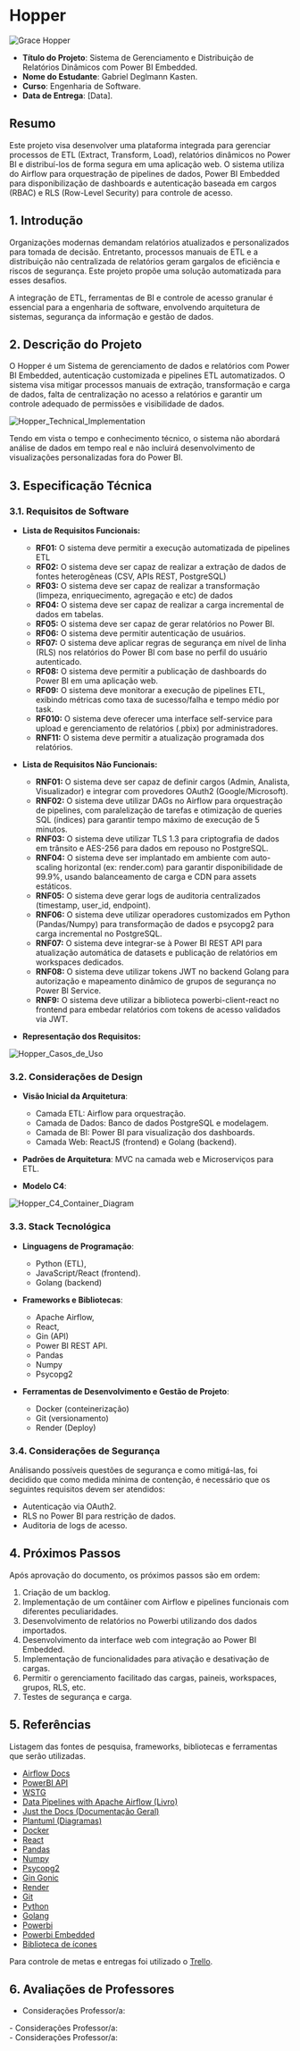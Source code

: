 
# Hopper

![Grace Hopper](docs/images/gracehopperscreenshot.png)

- **Título do Projeto**: Sistema de Gerenciamento e Distribuição de Relatórios Dinâmicos com Power BI Embedded.
- **Nome do Estudante**: Gabriel Deglmann Kasten.
- **Curso**: Engenharia de Software.
- **Data de Entrega**: [Data].

## Resumo

Este projeto visa desenvolver uma plataforma integrada para gerenciar processos de ETL (Extract, Transform, Load), relatórios dinâmicos no Power BI e distribuí-los de forma segura em uma aplicação web. O sistema utiliza do Airflow para orquestração de pipelines de dados, Power BI Embedded para disponibilização de dashboards e autenticação baseada em cargos (RBAC) e RLS (Row-Level Security) para controle de acesso.

## 1. Introdução

Organizações modernas demandam relatórios atualizados e personalizados para tomada de decisão. Entretanto, processos manuais de ETL e a distribuição não centralizada de relatórios geram gargalos de eficiência e riscos de segurança. Este projeto propõe uma solução automatizada para esses desafios.

A integração de ETL, ferramentas de BI e controle de acesso granular é essencial para a engenharia de software, envolvendo arquitetura de sistemas, segurança da informação e gestão de dados.

## 2. Descrição do Projeto

O Hopper é um Sistema de gerenciamento de dados e relatórios com Power BI Embedded, autenticação customizada e pipelines ETL automatizados. O sistema visa mitigar processos manuais de extração, transformação e carga de dados, falta de centralização no acesso a relatórios e garantir um controle adequado de permissões e visibilidade de dados.

![Hopper_Technical_Implementation](docs/images/Hopper_Technical_Implementation.png)

Tendo em vista o tempo e conhecimento técnico, o sistema não abordará análise de dados em tempo real e não incluirá desenvolvimento de visualizações personalizadas fora do Power BI.

## 3. Especificação Técnica

### 3.1. Requisitos de Software

- **Lista de Requisitos Funcionais:**

  - **RF01:** O sistema deve permitir a execução automatizada de pipelines ETL
  - **RF02:** O sistema deve ser capaz de realizar a extração de dados de fontes heterogêneas (CSV, APIs REST, PostgreSQL)
  - **RF03:** O sistema deve ser capaz de realizar a transformação (limpeza, enriquecimento, agregação e etc) de dados
  - **RF04:** O sistema deve ser capaz de realizar a carga incremental de dados em tabelas. 
  - **RF05:** O sistema deve ser capaz de gerar relatórios no Power BI.
  - **RF06:** O sistema deve permitir autenticação de usuários.
  - **RF07:** O sistema deve aplicar regras de segurança em nível de linha (RLS) nos relatórios do Power BI com base no perfil do usuário autenticado.
  - **RF08:** O sistema deve permitir a publicação de dashboards do Power BI em uma aplicação web.
  - **RF09:** O sistema deve monitorar a execução de pipelines ETL, exibindo métricas como taxa de sucesso/falha e tempo médio por task.
  - **RF010:** O sistema deve oferecer uma interface self-service para upload e gerenciamento de relatórios (.pbix) por administradores.
  - **RNF11:** O sistema deve permitir a atualização programada dos relatórios.

- **Lista de Requisitos Não Funcionais:**
  - **RNF01:** O sistema deve ser capaz de definir cargos (Admin, Analista, Visualizador) e integrar com provedores OAuth2 (Google/Microsoft).
  - **RNF02:** O sistema deve utilizar DAGs no Airflow para orquestração de pipelines, com paralelização de tarefas e otimização de queries SQL (índices) para garantir tempo máximo de execução de 5 minutos.
  - **RNF03:** O sistema deve utilizar TLS 1.3 para criptografia de dados em trânsito e AES-256 para dados em repouso no PostgreSQL.
  - **RNF04:** O sistema deve ser implantado em ambiente com auto-scaling horizontal (ex: render.com) para garantir disponibilidade de 99.9%, usando balanceamento de carga e CDN para assets estáticos.
  - **RNF05:** O sistema deve gerar logs de auditoria centralizados (timestamp, user_id, endpoint).
  - **RNF06:** O sistema deve utilizar operadores customizados em Python (Pandas/Numpy) para transformação de dados e psycopg2 para carga incremental no PostgreSQL.
  - **RNF07:** O sistema deve integrar-se à Power BI REST API para atualização automática de datasets e publicação de relatórios em workspaces dedicados.
  - **RNF08:** O sistema deve utilizar tokens JWT no backend Golang para autorização e mapeamento dinâmico de grupos de segurança no Power BI Service.
  - **RNF9:** O sistema deve utilizar a biblioteca powerbi-client-react no frontend para embedar relatórios com tokens de acesso validados via JWT.

- **Representação dos Requisitos:**

![Hopper_Casos_de_Uso](docs/images/Hopper_Casos_de_Uso.png)

### 3.2. Considerações de Design

- **Visão Inicial da Arquitetura**:
  - Camada ETL: Airflow para orquestração.
  - Camada de Dados: Banco de dados PostgreSQL e modelagem.
  - Camada de BI: Power BI para visualização dos dashboards.
  - Camada Web: ReactJS (frontend) e Golang (backend).

- **Padrões de Arquitetura**: MVC na camada web e Microserviços para ETL.

- **Modelo C4**:

![Hopper_C4_Container_Diagram](docs/images/Hopper_C4_Container_Diagram.png)

### 3.3. Stack Tecnológica

- **Linguagens de Programação**:
  - Python (ETL),
  - JavaScript/React (frontend).
  - Golang (backend)

- **Frameworks e Bibliotecas**:
  - Apache Airflow,
  - React,
  - Gin (API)
  - Power BI REST API.
  - Pandas
  - Numpy
  - Psycopg2

- **Ferramentas de Desenvolvimento e Gestão de Projeto**:
  - Docker (conteinerização)
  - Git (versionamento)
  - Render (Deploy)

### 3.4. Considerações de Segurança

Análisando possíveis questões de segurança e como mitigá-las, foi decidido que como medida mínima de contenção, é necessário que os seguintes requisitos devem ser atendidos:

- Autenticação via OAuth2.
- RLS no Power BI para restrição de dados.
- Auditoria de logs de acesso.

## 4. Próximos Passos

Após aprovação do documento, os próximos passos são em ordem:

1. Criação de um backlog.
2. Implementação de um contâiner com Airflow e pipelines funcionais com diferentes peculiaridades.
3. Desenvolvimento de relatórios no Powerbi utilizando dos dados importados.
4. Desenvolvimento da interface web com integração ao Power BI Embedded.
5. Implementação de funcionalidades para ativação e desativação de cargas.
6. Permitir o gerenciamento facilitado das cargas, paineis, workspaces, grupos, RLS, etc.
7. Testes de segurança e carga.

## 5. Referências

Listagem das fontes de pesquisa, frameworks, bibliotecas e ferramentas que serão utilizadas.

- [Airflow Docs](https://airflow.apache.org/docs/)
- [PowerBI API](https://learn.microsoft.com/pt-br/rest/api/power-bi/)
- [WSTG](https://owasp.org/www-project-web-security-testing-guide/stable/)
- [Data Pipelines with Apache Airflow (Livro)](https://www.amazon.com.br/Data-Pipelines-Apache-Airflow-Harenslak/dp/1617296902)
- [Just the Docs (Documentação Geral)](https://just-the-docs.com/)
- [Plantuml (Diagramas)](https://plantuml.com/)
- [Docker](https://www.docker.com/)
- [React](https://react.dev/)
- [Pandas](https://pandas.pydata.org/)
- [Numpy](https://numpy.org/)
- [Psycopg2](https://pypi.org/project/psycopg2/)
- [Gin Gonic](https://gin-gonic.com/)
- [Render](https://render.com/)
- [Git](https://git-scm.com/)
- [Python](https://www.python.org/)
- [Golang](https://go.dev/)
- [Powerbi](https://www.microsoft.com/pt-br/power-platform/products/power-bi)
- [Powerbi Embedded](https://azure.microsoft.com/pt-br/products/power-bi-embedded)
- [Biblioteca de ícones](https://phosphoricons.com/)

Para controle de metas e entregas foi utilizado o [Trello](https://trello.com/b/CzrWYIOK/backlog).

<div style="page-break-after: always;"></div>

## 6. Avaliações de Professores

- Considerações Professor/a:

<div style="page-break-after: always;"></div>
- Considerações Professor/a:

<div style="page-break-after: always;"></div>
- Considerações Professor/a:
